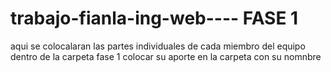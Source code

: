 # trabajo-fianla-ing-web---- FASE 1
aqui se colocalaran las partes individuales de cada miembro del equipo dentro de la carpeta fase 1
colocar su aporte en la carpeta con su nomnbre
